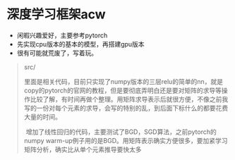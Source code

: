 # 深度学习框架acw

* 闲暇兴趣爱好，主要参考pytorch
* 先实现cpu版本的基本的模型，再搭建gpu版本
* 很有可能就荒废了，写着玩。

> src/
>
> ​	 里面是相关代码，目前只实现了numpy版本的三层relu的简单的nn，就是copy的pytorch的官网的教程，但是要彻底弄明白还是要对矩阵的求导等操作比较了解，有时间再做个整理。用矩阵求导表示后就很方便，不像之前我写的一份对每个元素的求导，会写的特别的乱，到后面下标什么的都要花费大量的时间。
>
> ​	增加了线性回归的代码，主要测试了BGD，SGD算法，之前pytorch的numpy warm-up例子用的是BGD。用矩阵表示确实方便很多，要加紧学习矩阵分析，确实比从单个元素推导要快太多

